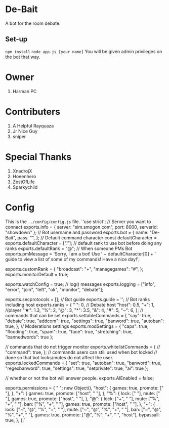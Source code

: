 # De-Bait
A bot for the room debate.

Set-up
------
``npm install``
``node app.js [your name]``
You will be given admin privileges on the bot that way.
# Owner
1) Harman PC

# Contributers
1) A Helpful Rayquaza
2) Jr Nice Guy
3) sniper
# Special Thanks
1)  XnadrojX
2)  Hoeenhero
3)  ZestOfLife
4)  Sparkychild

# Config
This is the `../config/config.js` file.
`'use strict';
// Server you want to connect
exports.info = {
    server: "sim.smogon.com",
    port: 8000,
    serverid: "showdown"
};
// Bot username and password
exports.bot = {
    name: "De-Bait",
    pass: "",
};
// Default command character
const defaultCharacter = exports.defaultCharacter = ["."];
// default rank to use bot before doing any ranks
exports.defaultRank = "@";
// When someone PMs Bot
exports.pmMessage = 'Sorry, I am a bot! Use ' + defaultCharacter[0] + ' guide to view a list of some of my commands! Have a nice day!';

exports.customRank = {
    "broadcast": "+",
    "managegames": "#",
};
exports.monitorDefault = true;

exports.watchConfig = true;
// log() messages
exports.logging = ["info", "error", "join", "left", "ok", "monitor", "debate"];

exports.secprotocols = [];
// Bot guide 
exports.guide = '';
// Bot ranks including host
exports.ranks = {
    " ": 0,
    // Debate host
    "host": 0.5,
    "+": 1,
    //player
    "★": 1.3,
    "%": 2,
    "@": 3,
    "*": 3.5,
    "&": 4,
    "#": 5,
    "~": 6,
};
// commands that can be set
exports.settableCommands = {
    "say": true,
    "debate": true,
    "addcom": true,
    "settings": true,
    "banword": true,
    "autoban": true,
};
// Moderations settings
exports.modSettings = {
    "caps": true,
    "flooding": true,
    "spam": true,
    "face": true,
    "stretching": true,
    "bannedwords": true
};

// commands that do not trigger monitor
exports.whitelistCommands = {
    // "command": true,
};
// commands users can still used when bot locked
// done so that bot locks/mutes do not affect the user.
exports.lockedCommands = {
    "set": true,
    "autoban": true,
    "banword": true,
    "regexbanword": true,
    "settings": true,
    "setprivate": true,
    "ai": true
};

// whether or not the bot will answer people.
exports.AIEnabled = false;

exports.permissions = {
    " ": new Object(),
    "host": {
        games: true,
        promote: [" "],
    },
    "+": {
        games: true,
        promote: ["host", " "],
    },
    "%": {
        lock: [" "],
        mute: [" "],
        games: true,
        promote: ["host", " "],
    },
    "@": {
        lock: ["+", " "],
        mute: ["%", "+", " "],
        ban: ["%", "+", " "],
        games: true,
        promote: ["host", " "],
    },
    "~": {
        lock: ["~", "@", "%", "+", " "],
        mute: ["~", "@", "%", "+", " "],
        ban: ["~", "@", "%", "+", " "],
        games: true,
        promote: ["@", "%", "+", " ", "host"],
        bypassall: true,
    },
};`
